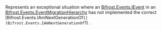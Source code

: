 Represents an exceptional situation where an [Bifrost.Events.IEvent](Bifrost.Events.IEvent) in an [Bifrost.Events.EventMigrationHierarchy](Bifrost.Events.EventMigrationHierarchy) has not implemented the correct [Bifrost.Events.IAmNextGenerationOf`1](Bifrost.Events.IAmNextGenerationOf`1) .